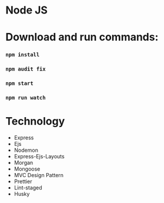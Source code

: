 # Node JS

# Download and run commands:
### `npm install` 
### `npm audit fix`
### `npm start`
### `npm run watch`

# 
# Technology
- Express
- Ejs
- Nodemon
- Express-Ejs-Layouts
- Morgan
- Mongoose
- MVC Design Pattern
- Prettier
- Lint-staged
- Husky